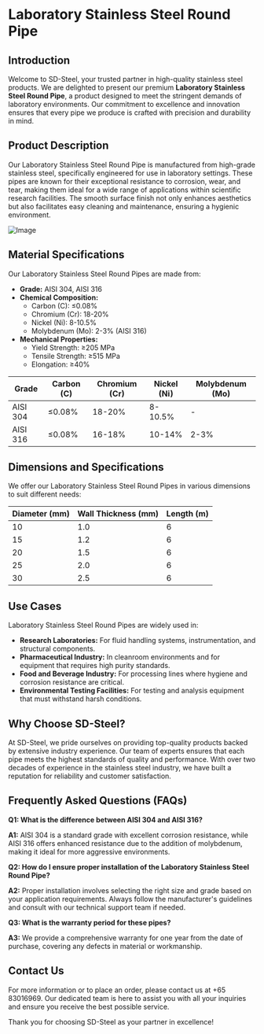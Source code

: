 # Laboratory Stainless Steel Round Pipe

## Introduction

Welcome to SD-Steel, your trusted partner in high-quality stainless steel products. We are delighted to present our premium **Laboratory Stainless Steel Round Pipe**, a product designed to meet the stringent demands of laboratory environments. Our commitment to excellence and innovation ensures that every pipe we produce is crafted with precision and durability in mind.

## Product Description

Our Laboratory Stainless Steel Round Pipe is manufactured from high-grade stainless steel, specifically engineered for use in laboratory settings. These pipes are known for their exceptional resistance to corrosion, wear, and tear, making them ideal for a wide range of applications within scientific research facilities. The smooth surface finish not only enhances aesthetics but also facilitates easy cleaning and maintenance, ensuring a hygienic environment.

![Image](https://github.com/user-attachments/assets/2567258e-e124-4816-932d-1809bd27ef0b)

## Material Specifications

Our Laboratory Stainless Steel Round Pipes are made from:

- **Grade:** AISI 304, AISI 316
- **Chemical Composition:** 
  - Carbon (C): ≤0.08%
  - Chromium (Cr): 18-20%
  - Nickel (Ni): 8-10.5%
  - Molybdenum (Mo): 2-3% (AISI 316)
- **Mechanical Properties:**
  - Yield Strength: ≥205 MPa
  - Tensile Strength: ≥515 MPa
  - Elongation: ≥40%

| Grade     | Carbon (C) | Chromium (Cr) | Nickel (Ni) | Molybdenum (Mo) |
|-----------|------------|---------------|-------------|------------------|
| AISI 304  | ≤0.08%     | 18-20%        | 8-10.5%     | -                |
| AISI 316  | ≤0.08%     | 16-18%        | 10-14%      | 2-3%             |

## Dimensions and Specifications

We offer our Laboratory Stainless Steel Round Pipes in various dimensions to suit different needs:

| Diameter (mm) | Wall Thickness (mm) | Length (m) |
|---------------|---------------------|------------|
| 10            | 1.0                 | 6          |
| 15            | 1.2                 | 6          |
| 20            | 1.5                 | 6          |
| 25            | 2.0                 | 6          |
| 30            | 2.5                 | 6          |

## Use Cases

Laboratory Stainless Steel Round Pipes are widely used in:

- **Research Laboratories:** For fluid handling systems, instrumentation, and structural components.
- **Pharmaceutical Industry:** In cleanroom environments and for equipment that requires high purity standards.
- **Food and Beverage Industry:** For processing lines where hygiene and corrosion resistance are critical.
- **Environmental Testing Facilities:** For testing and analysis equipment that must withstand harsh conditions.

## Why Choose SD-Steel?

At SD-Steel, we pride ourselves on providing top-quality products backed by extensive industry experience. Our team of experts ensures that each pipe meets the highest standards of quality and performance. With over two decades of experience in the stainless steel industry, we have built a reputation for reliability and customer satisfaction.

## Frequently Asked Questions (FAQs)

**Q1: What is the difference between AISI 304 and AISI 316?**

**A1:** AISI 304 is a standard grade with excellent corrosion resistance, while AISI 316 offers enhanced resistance due to the addition of molybdenum, making it ideal for more aggressive environments.

**Q2: How do I ensure proper installation of the Laboratory Stainless Steel Round Pipe?**

**A2:** Proper installation involves selecting the right size and grade based on your application requirements. Always follow the manufacturer's guidelines and consult with our technical support team if needed.

**Q3: What is the warranty period for these pipes?**

**A3:** We provide a comprehensive warranty for one year from the date of purchase, covering any defects in material or workmanship.

## Contact Us

For more information or to place an order, please contact us at +65 83016969. Our dedicated team is here to assist you with all your inquiries and ensure you receive the best possible service.

Thank you for choosing SD-Steel as your partner in excellence!